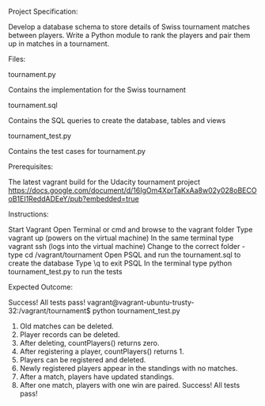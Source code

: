 Project Specification:

Develop a database schema to store details of Swiss tournament matches between players.
Write a Python module to rank the players and pair them up in matches in a tournament.

Files:

tournament.py

Contains the implementation for the Swiss tournament

tournament.sql

Contains the SQL queries to create the database, tables and views

tournament_test.py

Contains the test cases for tournament.py

Prerequisites:

The latest vagrant build for the Udacity tournament project 
https://docs.google.com/document/d/16IgOm4XprTaKxAa8w02y028oBECOoB1EI1ReddADEeY/pub?embedded=true

Instructions:

Start Vagrant
Open Terminal or cmd and browse to the vagrant folder
Type vagrant up (powers on the virtual machine)
In the same terminal type vagrant ssh (logs into the virtual machine)
Change to the correct folder - type cd /vagrant/tournament
Open PSQL and run the tournament.sql to create the database
Type \q to exit PSQL 
In the terminal type python tournament_test.py to run the tests

Expected Outcome:

Success! All tests pass!
vagrant@vagrant-ubuntu-trusty-32:/vagrant/tournament$ python tournament_test.py
1. Old matches can be deleted.
2. Player records can be deleted.
3. After deleting, countPlayers() returns zero.
4. After registering a player, countPlayers() returns 1.
5. Players can be registered and deleted.
6. Newly registered players appear in the standings with no matches.
7. After a match, players have updated standings.
8. After one match, players with one win are paired.
Success! All tests pass!
